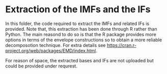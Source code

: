 # Extraction of the IMFs and the IFs 

In this folder, the code required to extract the IMFs and related IFs is provided. Note that, this extraction has been done through R rather than Python.
The main reasond to do so is that the R package provides more options in terms of the envelope constructions so to obtain a more reliable decomposotion technique.
For extra details see https://cran.r-project.org/web/packages/EMD/index.html. 

For reason of space, the extracted bases and IFs are not uploaded but could be provided under requrest.
